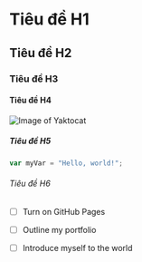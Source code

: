 # Tiêu đề H1
## Tiêu đề H2
### Tiêu đề H3
#### Tiêu đề H4
![Image of Yaktocat](https://octodex.github.com/images/yaktocat.png)
##### Tiêu đề H5
``` javascript
var myVar = "Hello, world!";
```
###### Tiêu đề H6
- [ ] Turn on GitHub Pages
- [ ] Outline my portfolio
- [ ] Introduce myself to the world



